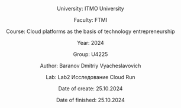<div align="center">

University: ITMO University

Faculty: FTMI

Course: Cloud platforms as the basis of technology entrepreneurship

Year: 2024

Group: U4225

Author: Baranov Dmitriy Vyacheslavovich

Lab: Lab2 Исследование Cloud Run

Date of create: 25.10.2024

Date of finished: 25.10.2024

</div>
